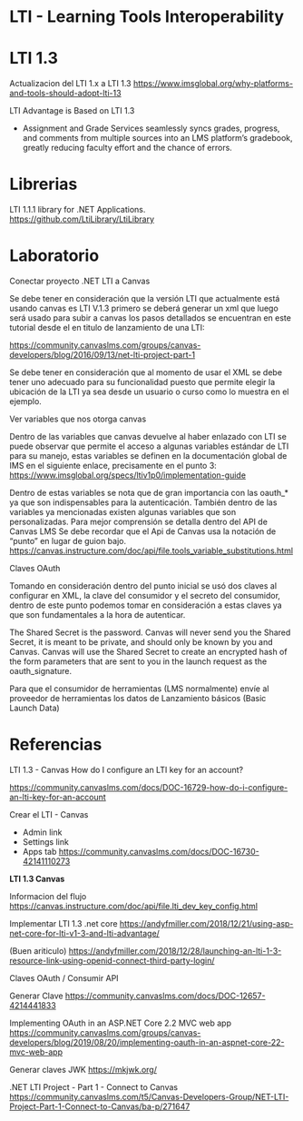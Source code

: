 # LTI - Learning Tools Interoperability




# LTI 1.3


Actualizacion del LTI 1.x a LTI 1.3
https://www.imsglobal.org/why-platforms-and-tools-should-adopt-lti-13


LTI Advantage is Based on LTI 1.3

- Assignment and Grade Services seamlessly syncs grades, progress, and comments from multiple sources into an LMS platform’s gradebook, greatly reducing faculty effort and the chance of errors.
	

# Librerias

LTI 1.1.1 library for .NET Applications.  
https://github.com/LtiLibrary/LtiLibrary

# Laboratorio

Conectar proyecto .NET LTI a Canvas

Se debe tener en consideración que la versión LTI que actualmente está usando canvas es LTI V.1.3 primero se deberá generar un xml que luego será usado para subir a canvas los pasos detallados se encuentran en este tutorial desde el en titulo de lanzamiento de una LTI: 

https://community.canvaslms.com/groups/canvas-developers/blog/2016/09/13/net-lti-project-part-1



Se debe tener en consideración que al momento de usar el XML se debe tener uno adecuado para su funcionalidad puesto que permite elegir la ubicación de la LTI ya sea desde un usuario o curso como lo muestra en el ejemplo.
 
Ver variables que nos otorga canvas

Dentro de las variables que canvas devuelve al haber enlazado con LTI se puede observar que permite el acceso a algunas variables estándar de LTI para su manejo, estas variables se definen en la documentación global de IMS en el siguiente enlace, precisamente en el punto 3:
https://www.imsglobal.org/specs/ltiv1p0/implementation-guide

Dentro de estas variables se nota que de gran importancia con las oauth_* ya que son indispensables para la autenticación.
También dentro de las variables ya mencionadas existen algunas variables que son personalizadas. Para mejor comprensión se detalla dentro del API de Canvas LMS
Se debe recordar que el Api de Canvas usa la notación de “punto” en lugar de guion bajo.
https://canvas.instructure.com/doc/api/file.tools_variable_substitutions.html

Claves OAuth

Tomando en consideración dentro del punto inicial se usó dos claves al configurar en XML, la clave del consumidor y el secreto del  consumidor, dentro de este punto podemos tomar en consideración a estas claves ya que son fundamentales a la hora de autenticar.


The Shared Secret is the password.  Canvas will never send you the Shared Secret, it is meant to be private, and should only be known by you and Canvas.  Canvas will use the Shared Secret to create an encrypted hash of the form parameters that are sent to you in the launch request as the oauth_signature.


Para que el consumidor de  herramientas  (LMS  normalmente)  envíe al proveedor de herramientas los datos de Lanzamiento básicos (Basic Launch Data)



# Referencias


LTI 1.3 - Canvas
How do I configure an LTI key for an account?

https://community.canvaslms.com/docs/DOC-16729-how-do-i-configure-an-lti-key-for-an-account



Crear el LTI - Canvas
- Admin link
- Settings link
- Apps tab
https://community.canvaslms.com/docs/DOC-16730-42141110273

 

**LTI 1.3 Canvas**


Informacion del flujo
https://canvas.instructure.com/doc/api/file.lti_dev_key_config.html


Implementar LTI 1.3 .net core
https://andyfmiller.com/2018/12/21/using-asp-net-core-for-lti-v1-3-and-lti-advantage/


(Buen ariticulo)
https://andyfmiller.com/2018/12/28/launching-an-lti-1-3-resource-link-using-openid-connect-third-party-login/


Claves OAuth / Consumir API


Generar Clave
https://community.canvaslms.com/docs/DOC-12657-4214441833



Implementing OAuth in an ASP.NET Core 2.2 MVC web app
https://community.canvaslms.com/groups/canvas-developers/blog/2019/08/20/implementing-oauth-in-an-aspnet-core-22-mvc-web-app



Generar claves JWK
https://mkjwk.org/


.NET LTI Project - Part 1 - Connect to Canvas
https://community.canvaslms.com/t5/Canvas-Developers-Group/NET-LTI-Project-Part-1-Connect-to-Canvas/ba-p/271647

